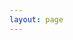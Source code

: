 ```yaml
---
layout: page
---
```


<script setup>
import {
  VPTeamPage,
  VPTeamPageTitle,
  VPTeamMembers,
  VPTeamPageSection
} from 'vitepress/theme'
import {onMounted} from 'vue'

onMounted(()=>{
  const title = document.querySelector(".VPTeamPageTitle").classList.add("title-skill");
  const sections = document.querySelectorAll(".VPTeamPageSection");
  const shadows = document.querySelectorAll(".avatar");
  const logos = document.querySelectorAll(".avatar-img");
  sections.forEach((e) => e.classList.add("section-skill"));
  shadows.forEach((e) => e.classList.add("shadow-skill"));
  logos.forEach((e) => e.classList.add("logo-skill"));
})

const vanilla = [
  {
    avatar: '/assets/img/skills/html5.svg',
    name: 'HTML',
    title: 'Semi Senior',
  },
  {
    avatar: '/assets/img/skills/css3.svg',
    name: 'CSS',
    title: 'Semi Senior',
  },
  {
    avatar: '/assets/img/skills/javascript.svg',
    name: 'JavaScript',
    title: 'Semi Senior',
  },
  {
    avatar: '/assets/img/skills/kotlin.png',
    name: 'Kotlin',
    title: 'Junior',
  },
  {
    avatar: '/assets/img/skills/php.svg',
    name: 'PHP',
    title: 'Semi Senior',
  },
]
const frameworks = [
  {
    avatar: '/assets/img/skills/vue.svg',
    name: 'Vue',
    title: 'Junior',
  },
  {
    avatar: '/assets/img/skills/svelte.svg',
    name: 'Svelte',
    title: 'Junior',
  },
  {
    avatar: '/assets/img/skills/vitepress.png',
    name: 'VitePress',
    title: 'Junior',
  },
]
const tools = [
  {
    avatar: '/assets/img/skills/git.svg',
    name: 'Git',
    title: 'Junior',
  },
  {
    avatar: '/assets/img/skills/node.svg',
    name: 'Node',
    title: 'Junior',
  },
  {
    avatar: '/assets/img/skills/inkscape.svg',
    name: 'Inkscape',
    title: 'Semi Senior',
  },
]
</script>

<VPTeamPage>
  <VPTeamPageTitle>
    <template #title>
      Mis Habilidades
    </template>
  </VPTeamPageTitle>
  <VPTeamPageSection>
    <template #title>Lenguajes Base</template>
    <template #members>
      <VPTeamMembers size="small" :members="vanilla" />
    </template>
  </VPTeamPageSection>
  <VPTeamPageSection>
    <template #title>FrameWorks</template>
    <template #members>
      <VPTeamMembers size="small" :members="frameworks" />
    </template>
  </VPTeamPageSection>
  <VPTeamPageSection>
    <template #title>Herramientas</template>
    <template #members>
      <VPTeamMembers size="small" :members="tools" />
    </template>
  </VPTeamPageSection>
</VPTeamPage>

